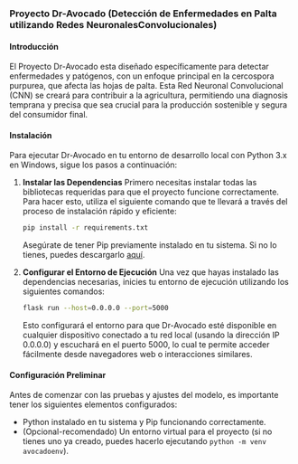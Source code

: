 ### Proyecto Dr-Avocado (Detección de Enfermedades en Palta utilizando Redes NeuronalesConvolucionales)

#### Introducción

El Proyecto Dr-Avocado esta diseñado específicamente para detectar enfermedades y patógenos, con un enfoque principal en la cercospora purpurea, que afecta las hojas de palta.
Esta Red Neuronal Convolucional (CNN) se creará para contribuir a la agricultura, permitiendo una diagnosis temprana y precisa que sea crucial para la producción sostenible y segura del consumidor final.

#### Instalación

Para ejecutar Dr-Avocado en tu entorno de desarrollo local con Python 3.x en Windows, sigue los pasos a
continuación:

1. **Instalar las Dependencias**
   Primero necesitas instalar todas las bibliotecas requeridas para que el proyecto funcione correctamente. Para
hacer esto, utiliza el siguiente comando que te llevará a través del proceso de instalación rápido y eficiente:

    ```bash
    pip install -r requirements.txt
    ```

   Asegúrate de tener Pip previamente instalado en tu sistema. Si no lo tienes, puedes descargarlo
[aquí](https://pip.pypa.io/en/stable/).

2. **Configurar el Entorno de Ejecución**
   Una vez que hayas instalado las dependencias necesarias, inicies tu entorno de ejecución utilizando los
siguientes comandos:

    ```bash
    flask run --host=0.0.0.0 --port=5000
    ```

   Esto configurará el entorno para que Dr-Avocado esté disponible en cualquier dispositivo conectado a tu red
local (usando la dirección IP 0.0.0.0) y escuchará en el puerto 5000, lo cual te permite acceder fácilmente desde
navegadores web o interacciones similares.

#### Configuración Preliminar

Antes de comenzar con las pruebas y ajustes del modelo, es importante tener los siguientes elementos configurados:

- Python instalado en tu sistema y Pip funcionando correctamente.
- (Opcional-recomendado) Un entorno virtual para el proyecto (si no tienes uno ya creado, puedes hacerlo ejecutando `python -m venv
avocadoenv`).